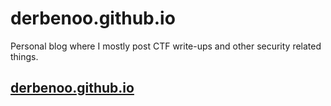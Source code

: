 # derbenoo.github.io
Personal blog where I mostly post CTF write-ups and other security related things.

## [derbenoo.github.io](https://derbenoo.github.io)
